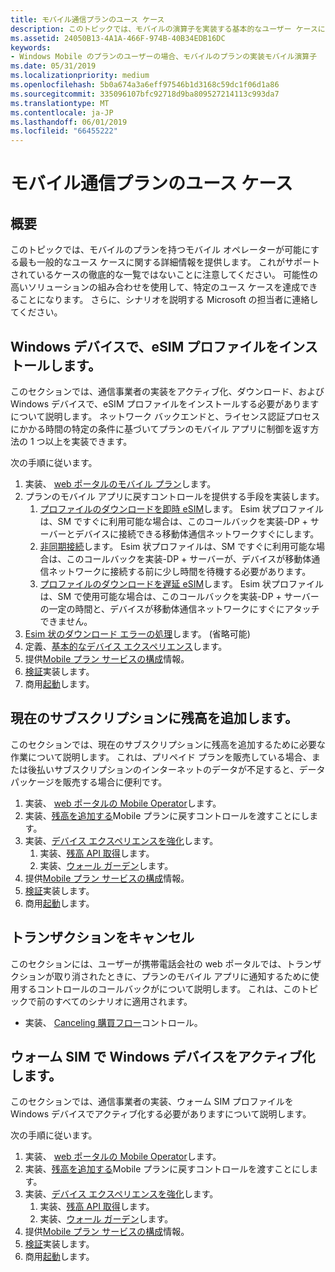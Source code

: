 ```yaml
---
title: モバイル通信プランのユース ケース
description: このトピックでは、モバイルの演算子を実装する基本的なユーザー ケースについて説明します。
ms.assetid: 24050B13-4A1A-466F-974B-40B34EDB16DC
keywords:
- Windows Mobile のプランのユーザーの場合、モバイルのプランの実装モバイル演算子
ms.date: 05/31/2019
ms.localizationpriority: medium
ms.openlocfilehash: 5b0a674a3a6eff97546b1d3168c59dc1f06d1a86
ms.sourcegitcommit: 335096107bfc92718d9ba809527214113c993da7
ms.translationtype: MT
ms.contentlocale: ja-JP
ms.lasthandoff: 06/01/2019
ms.locfileid: "66455222"
---
```

# <a name="mobile-plans-use-cases"></a>モバイル通信プランのユース ケース

## <a name="overview"></a>概要

このトピックでは、モバイルのプランを持つモバイル オペレーターが可能にする最も一般的なユース ケースに関する詳細情報を提供します。 これがサポートされているケースの徹底的な一覧ではないことに注意してください。 可能性の高いソリューションの組み合わせを使用して、特定のユース ケースを達成できることになります。 さらに、シナリオを説明する Microsoft の担当者に連絡してください。

## <a name="install-an-esim-profile-on-a-windows-device"></a>Windows デバイスで、eSIM プロファイルをインストールします。

このセクションでは、通信事業者の実装をアクティブ化、ダウンロード、および Windows デバイスで、eSIM プロファイルをインストールする必要がありますについて説明します。 ネットワーク バックエンドと、ライセンス認証プロセスにかかる時間の特定の条件に基づいてプランのモバイル アプリに制御を返す方法の 1 つ以上を実装できます。

次の手順に従います。

1. 実装、 [web ポータルのモバイル プラン](mobile-plans-web-portal.md#web-service-api-used-for-esim)します。
2. プランのモバイル アプリに戻すコントロールを提供する手段を実装します。
   1. [プロファイルのダウンロードを即時 eSIM](mobile-plans-callback-notifications.md#immediate-esim-profile-download-and-activation)します。 Esim 状プロファイルは、SM ですぐに利用可能な場合は、このコールバックを実装-DP + サーバーとデバイスに接続できる移動体通信ネットワークすぐにします。
   2. [非同期接続](mobile-plans-callback-notifications.md#asynchronous-connectivity)します。 Esim 状プロファイルは、SM ですぐに利用可能な場合は、このコールバックを実装-DP + サーバーが、デバイスが移動体通信ネットワークに接続する前に少し時間を待機する必要があります。
   3. [プロファイルのダウンロードを遅延 eSIM](mobile-plans-callback-notifications.md#deferred-esim-profile-download-and-activation)します。 Esim 状プロファイルは、SM で使用可能な場合は、このコールバックを実装-DP + サーバーの一定の時間と、デバイスが移動体通信ネットワークにすぐにアタッチできません。
3. [Esim 状のダウンロード エラーの処理](mobile-plans-eSIM-error-handling.md)します。 (省略可能)
4. 定義、[基本的なデバイス エクスペリエンス](mobile-plans-device-experience.md#basic-device-experience)します。
5. 提供[Mobile プラン サービスの構成](mobile-plans-service-configuration.md)情報。
6. [検証](mobile-plans-integration.md)実装します。
7. 商用[起動](mobile-plans-launch.md)します。

## <a name="add-balance-to-a-current-subscription"></a>現在のサブスクリプションに残高を追加します。

このセクションでは、現在のサブスクリプションに残高を追加するために必要な作業について説明します。 これは、プリペイド プランを販売している場合、または後払いサブスクリプションのインターネットのデータが不足すると、データ パッケージを販売する場合に便利です。

1. 実装、 [web ポータルの Mobile Operator](mobile-plans-web-portal.md)します。
2. 実装、[残高を追加する](mobile-plans-callback-notifications.md#adding-balance)Mobile プランに戻すコントロールを渡すことにします。
3. 実装、[デバイス エクスペリエンスを強化](mobile-plans-device-experience.md#enhanced-device-experience)します。
   1. 実装、[残高 API 取得](mobile-plans-device-experience.md#getbalance-api)します。
   2. 実装、[ウォール ガーデン](mobile-plans-device-experience.md#walled-garden)します。
4. 提供[Mobile プラン サービスの構成](mobile-plans-service-configuration.md)情報。
5. [検証](mobile-plans-integration.md)実装します。
6. 商用[起動](mobile-plans-launch.md)します。

## <a name="cancelling-a-transaction"></a>トランザクションをキャンセル

このセクションには、ユーザーが携帯電話会社の web ポータルでは、トランザクションが取り消されたときに、プランのモバイル アプリに通知するために使用するコントロールのコールバックがについて説明します。 これは、このトピックで前のすべてのシナリオに適用されます。

- 実装、 [Canceling 購買フロー](mobile-plans-callback-notifications.md#canceling-purchase-flow)コントロール。

## <a name="activate-a-warm-sim-in-a-windows-device"></a>ウォーム SIM で Windows デバイスをアクティブ化します。

このセクションでは、通信事業者の実装、ウォーム SIM プロファイルを Windows デバイスでアクティブ化する必要がありますについて説明します。

次の手順に従います。

1. 実装、 [web ポータルの Mobile Operator](mobile-plans-web-portal.md#web-service-api-used-for-a-physical-sim)します。
2. 実装、[残高を追加する](mobile-plans-callback-notifications.md#adding-balance)Mobile プランに戻すコントロールを渡すことにします。
3. 実装、[デバイス エクスペリエンスを強化](mobile-plans-device-experience.md#enhanced-device-experience)します。
   1. 実装、[残高 API 取得](mobile-plans-device-experience.md#getbalance-api)します。
   2. 実装、[ウォール ガーデン](mobile-plans-device-experience.md#walled-garden)します。
4. 提供[Mobile プラン サービスの構成](mobile-plans-service-configuration.md)情報。
5. [検証](mobile-plans-integration.md)実装します。
6. 商用[起動](mobile-plans-launch.md)します。